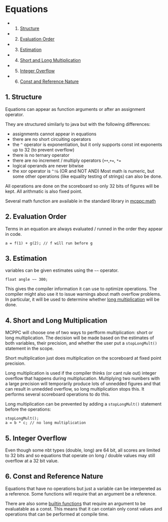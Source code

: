# Equations
<!-- vscode-markdown-toc -->
* 1. [Structure](#Structure)
* 2. [Evaluation Order](#EvaluationOrder)
* 3. [Estimation](#Estimation)
* 4. [Short and Long Multiplication](#ShortandLongMultiplication)
* 5. [Integer Overflow](#IntegerOverflow)
* 6. [Const and Reference Nature](#ConstandReferenceNature)

<!-- vscode-markdown-toc-config
	numbering=true
	autoSave=true
	/vscode-markdown-toc-config -->
<!-- /vscode-markdown-toc -->

##  1. <a name='Structure'></a>Structure
Equations can appear as function arguments or after an assignment operator.

They are structured similarly to java but with the following differences:
 - assignments cannot appear in equations
 - there are no short circuiting operators
 - the `^` operator is exponentiation, but it only supports const int exponents up to 32 (to prevent overflow)
 - there is no ternary operator
 - there are no increment / multiply operators (`++`,`+=`, `*=`
 - logical operands are never bitwise
 - the xor operator is `^!&` (OR and NOT AND)
Most math is numeric, but some other operations (like equality testing of strings) can also be done.

All operations are done on the scoreboard so only 32 bits of figures will be kept. All arithmatic is also fixed point.

Several math function are available in the standard library in [mcppc:math](/docs/stdlib.md#1-math)
##  2. <a name='EvaluationOrder'></a>Evaluation Order
Terms in an equation are always evaluated / runned in the order they appear in code.
```mcpp
a = f(1) + g(2); // f will run before g
```
##  3. <a name='Estimation'></a>Estimation
variables can be given estimates using the `~~` operator.
```mcpp
float angle ~~ 300;
```
This gives the compiler information it can use to optimize operations. The compiler might also use it to issue warnings about math overflow problems. In particular, it will be used to determine whether [long multiplication](#short-and-long-multiplication) will be done.
##  4. <a name='ShortandLongMultiplication'></a>Short and Long Multiplication
MCPPC will choose one of two ways to perfform multiplication: short or long multiplication. The decision will be made based on the estimates of both variables, their precision, and whether the user put a `stopLongMult()` statement in the scope.

Short multiplication just does multiplication on the scoreboard at fixed point precision.

Long multiplication is used if the compiler thinks (or cant rule out) integer overflow that happens during multiplucation. Multiplying two numbers with a large precision will temporarily produce lots of unnedded figures and that can result in unnedded overflow, so long multiplication stops this. It performs several scoreboard operations to do this.

Long multiplication can be prevented by adding a `stopLongMult()` statement before the operations:
```mcpp
stopLongMult();
a = b * c; // no long multiplication
```
##  5. <a name='IntegerOverflow'></a>Integer Overflow
Even though some nbt types (double, long) are 64 bit, all scores are limited to 32 bits and so equations that operate on long / double values may still overflow at a 32 bit value.
##  6. <a name='ConstandReferenceNature'></a>Const and Reference Nature
Equations that have no operations but just a variable can be interpereted as a reference. Some functions will require that an argument be a reference.

There are also some [builtin functions](/docs/builtinfunctions.md) that require an argument to be evaluatable as a const. This means that it can contain only const values and operations that can be performed at compile time.